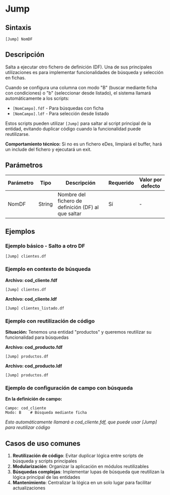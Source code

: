 # Jump

## Sintaxis

```
[Jump] NomDF
```

## Descripción

Salta a ejecutar otro fichero de definición (DF). Una de sus principales utilizaciones es para implementar funcionalidades de búsqueda y selección en fichas.

Cuando se configura una columna con modo "B" (buscar mediante ficha con condiciones) o "b" (seleccionar desde listado), el sistema llamará automáticamente a los scripts:
- `[NomCampo].fdf` - Para búsquedas con ficha
- `[NomCampo].ldf` - Para selección desde listado

Estos scripts pueden utilizar `[Jump]` para saltar al script principal de la entidad, evitando duplicar código cuando la funcionalidad puede reutilizarse.

**Comportamiento técnico:** Si no es un fichero eDes, limpiará el buffer, hará un include del fichero y ejecutará un exit.

## Parámetros

| Parámetro | Tipo | Descripción | Requerido | Valor por defecto |
|-----------|------|-------------|-----------|-------------------|
| NomDF | String | Nombre del fichero de definición (DF) al que saltar | Sí | - |

## Ejemplos

### Ejemplo básico - Salto a otro DF
```
[Jump] clientes.df
```

### Ejemplo en contexto de búsqueda
**Archivo: cod_cliente.fdf**
```
[Jump] clientes.df
```

**Archivo: cod_cliente.ldf**
```
[Jump] clientes_listado.df
```

### Ejemplo con reutilización de código
**Situación:** Tenemos una entidad "productos" y queremos reutilizar su funcionalidad para búsquedas

**Archivo: cod_producto.fdf**
```
[Jump] productos.df
```

**Archivo: cod_producto.ldf**
```
[Jump] productos.df
```

### Ejemplo de configuración de campo con búsqueda
**En la definición de campo:**
```
Campo: cod_cliente
Modo: B    # Búsqueda mediante ficha
```
*Esto automáticamente llamará a cod_cliente.fdf, que puede usar [Jump] para reutilizar código*

## Casos de uso comunes

1. **Reutilización de código**: Evitar duplicar lógica entre scripts de búsqueda y scripts principales
2. **Modularización**: Organizar la aplicación en módulos reutilizables
3. **Búsquedas complejas**: Implementar lupas de búsqueda que reutilizan la lógica principal de las entidades
4. **Mantenimiento**: Centralizar la lógica en un solo lugar para facilitar actualizaciones